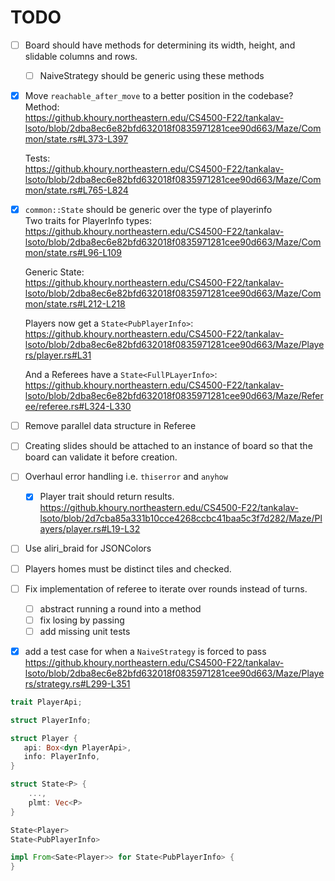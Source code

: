 # TODO

- [ ] Board should have methods for determining its width, height, and slidable
    columns and rows. 
  - [ ] NaiveStrategy should be generic using these methods

- [X] Move `reachable_after_move` to a better position in the codebase? 
  Method:  
  https://github.khoury.northeastern.edu/CS4500-F22/tankalav-lsoto/blob/2dba8ec6e82bfd632018f0835971281cee90d663/Maze/Common/state.rs#L373-L397
  
  Tests:  
  https://github.khoury.northeastern.edu/CS4500-F22/tankalav-lsoto/blob/2dba8ec6e82bfd632018f0835971281cee90d663/Maze/Common/state.rs#L765-L824
  
- [X] `common::State` should be generic over the type of playerinfo  
  Two traits for PlayerInfo types:  
  https://github.khoury.northeastern.edu/CS4500-F22/tankalav-lsoto/blob/2dba8ec6e82bfd632018f0835971281cee90d663/Maze/Common/state.rs#L96-L109
    
  Generic State:  
  https://github.khoury.northeastern.edu/CS4500-F22/tankalav-lsoto/blob/2dba8ec6e82bfd632018f0835971281cee90d663/Maze/Common/state.rs#L212-L218
    
  Players now get a `State<PubPlayerInfo>`:  
  https://github.khoury.northeastern.edu/CS4500-F22/tankalav-lsoto/blob/2dba8ec6e82bfd632018f0835971281cee90d663/Maze/Players/player.rs#L31
    
  And a Referees have a `State<FullPLayerInfo>`:  
  https://github.khoury.northeastern.edu/CS4500-F22/tankalav-lsoto/blob/2dba8ec6e82bfd632018f0835971281cee90d663/Maze/Referee/referee.rs#L324-L330
 
- [ ] Remove parallel data structure in Referee

- [ ] Creating slides should be attached to an instance of board so that the
    board can validate it before creation.

- [ ] Overhaul error handling i.e. `thiserror` and `anyhow`
  - [x] Player trait should return results. 
    https://github.khoury.northeastern.edu/CS4500-F22/tankalav-lsoto/blob/2d7cba85a331b10cce4268ccbc41baa5c3f7d282/Maze/Players/player.rs#L19-L32

- [ ] Use aliri_braid for JSONColors

- [ ] Players homes must be distinct tiles and checked.

- [ ] Fix implementation of referee to iterate over rounds instead of turns.
  - [ ] abstract running a round into a method
  - [ ] fix losing by passing
  - [ ] add missing unit tests

- [X] add a test case for when a `NaiveStrategy` is forced to pass
  https://github.khoury.northeastern.edu/CS4500-F22/tankalav-lsoto/blob/2dba8ec6e82bfd632018f0835971281cee90d663/Maze/Players/strategy.rs#L299-L351
```rust
trait PlayerApi;

struct PlayerInfo;

struct Player {
   api: Box<dyn PlayerApi>,
   info: PlayerInfo,
}

struct State<P> {
    ...,
    plmt: Vec<P>
}

State<Player>
State<PubPlayerInfo>

impl From<Sate<Player>> for State<PubPlayerInfo> {
}
```
